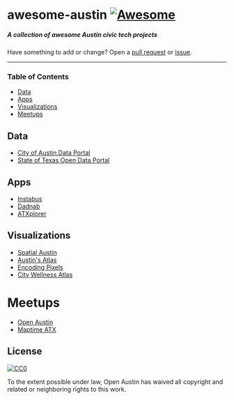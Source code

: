 # awesome-austin [![Awesome](https://cdn.rawgit.com/sindresorhus/awesome/d7305f38d29fed78fa85652e3a63e154dd8e8829/media/badge.svg)](https://github.com/sindresorhus/awesome)

##### A collection of awesome Austin civic tech projects

Have something to add or change? Open a [pull request](https://github.com/open-austin/awesome-austin/pulls) or [issue](https://github.com/open-austin/awesome-autin/issues).

------------------------------

### Table of Contents

- [Data](#data)
- [Apps](#apps)
- [Visualizations](#visualizations)
- [Meetups](#Meetups)

## Data

- [City of Austin Data Portal](https://data.austintexas.gov/)
- [State of Texas Open Data Portal](https://data.texas.gov)

## Apps

- [Instabus](http://instabus.org)
- [Dadnab](http://www.dadnab.com/)
- [ATXplorer](http://atxplorer.com)

## Visualizations

- [Spatial Austin](http://spatialaustin.com)
- [Austin's Atlas](http://www.austinsatlas.com/)
- [Encoding Pixels](http://encodingpixels.com)
- [City Wellness Atlas](https://www.google.com/maps/d/u/0/viewer?mid=z84c-kVmXBFQ.kLpXiXjBuMro&hl=en)

# Meetups

- [Open Austin](http://www.meetup.com/Open-Government-Civic-Technology-Meetup-by-Open-Austin/)
- [Maptime ATX](http://www.meetup.com/MaptimeATX/)


## License

[![CC0](http://i.creativecommons.org/p/zero/1.0/88x31.png)](http://creativecommons.org/publicdomain/zero/1.0/)

To the extent possible under law, Open Austin has waived all copyright and related or neighboring rights to this work.
